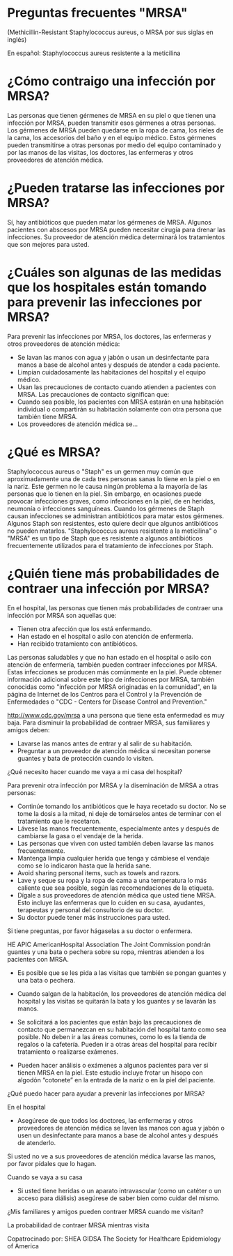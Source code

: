# Preguntas frecuentes "MRSA"

(Methicillin-Resistant Staphylococcus aureus, o MRSA por sus siglas en inglés)

En español: Staphylococcus aureus resistente a la meticilina

# ¿Cómo contraigo una infección por MRSA?

Las personas que tienen gérmenes de MRSA en su piel o que tienen una infección por MRSA, pueden transmitir esos gérmenes a otras personas. Los gérmenes de MRSA pueden quedarse en la ropa de cama, los rieles de la cama, los accesorios del baño y en el equipo médico. Estos gérmenes pueden transmitirse a otras personas por medio del equipo contaminado y por las manos de las visitas, los doctores, las enfermeras y otros proveedores de atención médica.

# ¿Pueden tratarse las infecciones por MRSA?

Sí, hay antibióticos que pueden matar los gérmenes de MRSA. Algunos pacientes con abscesos por MRSA pueden necesitar cirugía para drenar las infecciones. Su proveedor de atención médica determinará los tratamientos que son mejores para usted.

# ¿Cuáles son algunas de las medidas que los hospitales están tomando para prevenir las infecciones por MRSA?

Para prevenir las infecciones por MRSA, los doctores, las enfermeras y otros proveedores de atención médica:

- Se lavan las manos con agua y jabón o usan un desinfectante para manos a base de alcohol antes y después de atender a cada paciente.
- Limpian cuidadosamente las habitaciones del hospital y el equipo médico.
- Usan las precauciones de contacto cuando atienden a pacientes con MRSA. Las precauciones de contacto significan que:
- Cuando sea posible, los pacientes con MRSA estarán en una habitación individual o compartirán su habitación solamente con otra persona que también tiene MRSA.
- Los proveedores de atención médica se...

# ¿Qué es MRSA?

Staphylococcus aureus o "Staph" es un germen muy común que aproximadamente una de cada tres personas sanas lo tiene en la piel o en la nariz. Este germen no le causa ningún problema a la mayoría de las personas que lo tienen en la piel. Sin embargo, en ocasiones puede provocar infecciones graves, como infecciones en la piel, de en heridas, neumonía o infecciones sanguíneas. Cuando los gérmenes de Staph causan infecciones se administran antibióticos para matar estos gérmenes. Algunos Staph son resistentes, esto quiere decir que algunos antibióticos no pueden matarlos. "Staphylococcus aureus resistente a la meticilina" o "MRSA" es un tipo de Staph que es resistente a algunos antibióticos frecuentemente utilizados para el tratamiento de infecciones por Staph.

# ¿Quién tiene más probabilidades de contraer una infección por MRSA?

En el hospital, las personas que tienen más probabilidades de contraer una infección por MRSA son aquellas que:

- Tienen otra afección que los está enfermando.
- Han estado en el hospital o asilo con atención de enfermería.
- Han recibido tratamiento con antibióticos.

Las personas saludables y que no han estado en el hospital o asilo con atención de enfermería, también pueden contraer infecciones por MRSA. Estas infecciones se producen más comúnmente en la piel. Puede obtener información adicional sobre este tipo de infecciones por MRSA, también conocidas como "infección por MRSA originadas en la comunidad", en la página de Internet de los Centros para el Control y la Prevención de Enfermedades o "CDC - Centers for Disease Control and Prevention."

http://www.cdc.gov/mrsa
a una persona que tiene esta enfermedad es muy baja. Para disminuir la probabilidad de contraer MRSA, sus familiares y amigos deben:

- Lavarse las manos antes de entrar y al salir de su habitación.
- Preguntar a un proveedor de atención médica si necesitan ponerse guantes y bata de protección cuando lo visiten.

¿Qué necesito hacer cuando me vaya a mi casa del hospital?

Para prevenir otra infección por MRSA y la diseminación de MRSA a otras personas:

- Continúe tomando los antibióticos que le haya recetado su doctor. No se tome la dosis a la mitad, ni deje de tomárselos antes de terminar con el tratamiento que le recetaron.
- Lávese las manos frecuentemente, especialmente antes y después de cambiarse la gasa o el vendaje de la herida.
- Las personas que viven con usted también deben lavarse las manos frecuentemente.
- Mantenga limpia cualquier herida que tenga y cámbiese el vendaje como se lo indicaron hasta que la herida sane.
- Avoid sharing personal items, such as towels and razors.
- Lave y seque su ropa y la ropa de cama a una temperatura lo más caliente que sea posible, según las recomendaciones de la etiqueta.
- Dígale a sus proveedores de atención médica que usted tiene MRSA. Esto incluye las enfermeras que lo cuiden en su casa, ayudantes, terapeutas y personal del consultorio de su doctor.
- Su doctor puede tener más instrucciones para usted.

Si tiene preguntas, por favor hágaselas a su doctor o enfermera.

HE APIC AmericanHospital Association The Joint Commission pondrán guantes y una bata o pechera sobre su ropa, mientras atienden a los pacientes con MRSA.

- Es posible que se les pida a las visitas que también se pongan guantes y una bata o pechera.
- Cuando salgan de la habitación, los proveedores de atención médica del hospital y las visitas se quitarán la bata y los guantes y se lavarán las manos.
- Se solicitará a los pacientes que están bajo las precauciones de contacto que permanezcan en su habitación del hospital tanto como sea posible. No deben ir a las áreas comunes, como lo es la tienda de regalos o la cafetería. Pueden ir a otras áreas del hospital para recibir tratamiento o realizarse exámenes.

- Pueden hacer análisis o exámenes a algunos pacientes para ver si tienen MRSA en la piel. Este estudio incluye frotar un hisopo con algodón “cotonete” en la entrada de la nariz o en la piel del paciente.

¿Qué puedo hacer para ayudar a prevenir las infecciones por MRSA?

En el hospital

- Asegúrese de que todos los doctores, las enfermeras y otros proveedores de atención médica se laven las manos con agua y jabón o usen un desinfectante para manos a base de alcohol antes y después de atenderlo.

Si usted no ve a sus proveedores de atención médica lavarse las manos, por favor pídales que lo hagan.

Cuando se vaya a su casa

- Si usted tiene heridas o un aparato intravascular (como un catéter o un acceso para diálisis) asegúrese de saber bien como cuidar del mismo.

¿Mis familiares y amigos pueden contraer MRSA cuando me visitan?

La probabilidad de contraer MRSA mientras visita

Copatrocinado por: SHEA GIDSA The Society for Healthcare Epidemiology of America